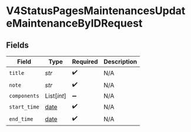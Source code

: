 # V4StatusPagesMaintenancesUpdateMaintenanceByIDRequest


## Fields

| Field                                                                | Type                                                                 | Required                                                             | Description                                                          |
| -------------------------------------------------------------------- | -------------------------------------------------------------------- | -------------------------------------------------------------------- | -------------------------------------------------------------------- |
| `title`                                                              | *str*                                                                | :heavy_check_mark:                                                   | N/A                                                                  |
| `note`                                                               | *str*                                                                | :heavy_check_mark:                                                   | N/A                                                                  |
| `components`                                                         | List[*int*]                                                          | :heavy_minus_sign:                                                   | N/A                                                                  |
| `start_time`                                                         | [date](https://docs.python.org/3/library/datetime.html#date-objects) | :heavy_check_mark:                                                   | N/A                                                                  |
| `end_time`                                                           | [date](https://docs.python.org/3/library/datetime.html#date-objects) | :heavy_check_mark:                                                   | N/A                                                                  |